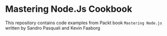 # Mastering Node.Js Cookbook

This repository contains code examples from Packt book `Mastering Node.js` written by Sandro Pasquali and Kevin Faaborg
